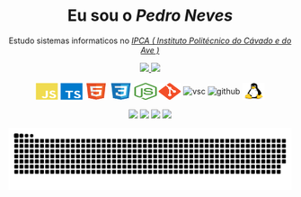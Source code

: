 <div>
  <h1 align="center"> Eu sou o <i>Pedro Neves</i></a></h1>
  <p align="center">Estudo sistemas informaticos no  <a href="https://ipca.pt/"><i>IPCA ( Instituto Politécnico do Cávado e do Ave )</i></a> 
</div>

<div align="center">
  <a href="https://github.com/PedroNeves21141">
    <img height="150em" src="https://github-readme-stats.vercel.app/api?username=PedroNeves21141&count_private=true&include_all_commits=true&show_icons=true&theme=dracula&hide_border=false&show_owner=true"/>
    <img height="150em" src="https://github-readme-stats.vercel.app/api/top-langs/?username=PedroNeves21141&theme=dracula&hide_border=false&&layout=compact"/>
  </a>
</div>

<div align="center" valign="top"><br>
  <img align="center" alt="Js" height="30" width="40" src="https://raw.githubusercontent.com/devicons/devicon/master/icons/javascript/javascript-plain.svg">
  <img align="center" alt="Js" height="30" width="40" src="https://raw.githubusercontent.com/devicons/devicon/master/icons/typescript/typescript-plain.svg">
  <img align="center" alt="HTML" height="30" width="40" src="https://raw.githubusercontent.com/devicons/devicon/master/icons/html5/html5-original.svg">
  <img align="center" alt="CSS" height="30" width="40" src="https://raw.githubusercontent.com/devicons/devicon/master/icons/css3/css3-original.svg">
  <img align="center" alt="nodejs" height="30" width="40" src="https://github.com/PedroNeves21141/Trabalho/blob/master/nodejs-seeklogo.com.svg">
  <img align="center" alt="git" height="30" width="40" src="https://raw.githubusercontent.com/devicons/devicon/master/icons/git/git-original.svg">
  <img align="center" alt="vsc" height="35" width="35" src="https://upload.wikimedia.org/wikipedia/commons/9/9a/Visual_Studio_Code_1.35_icon.svg">
  <img align="center" alt="github" height="35" width="35" src="https://upload.wikimedia.org/wikipedia/commons/9/91/Octicons-mark-github.svg">
  <img align="center" alt="linux" height="30" width="40" src="https://raw.githubusercontent.com/devicons/devicon/master/icons/linux/linux-original.svg">
</div><br>
<div align="center">
  <a href="https://steamcommunity.com/id/itszappt/" target="_blank"><img src="https://img.shields.io/badge/-Steam-000000?style=for-the-badge&logo=steam&logoColor=white" target="_blank"></a>
  <a href="https://www.instagram.com/pedro.neves.19/" target="_blank"><img src="https://img.shields.io/badge/-Instagram-%23E4405F?style=for-the-badge&logo=instagram&logoColor=white" target="_blank"></a>
  <a href="https://www.facebook.com/pedro.neves.731/" target="_blank"><img src="https://img.shields.io/badge/Facebook-1877F2?style=for-the-badge&logo=facebook&logoColor=white" target="_blank"></a> 
  <a href="mailto:pedronevesgpsi1720@gmail.com"><img src="https://img.shields.io/badge/-Gmail-%23333?style=for-the-badge&logo=gmail&logoColor=white" target="_blank"></a>
</div>
<div align="center">
  
  ![github contribution grid snake animation](https://raw.githubusercontent.com/james58899/james58899/snk/github-snake.svg)
  
</div>
